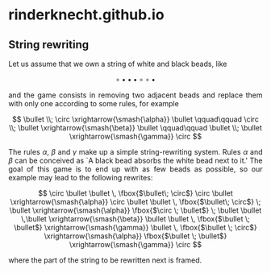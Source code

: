# rinderknecht.github.io

<script type="text/javascript" id="MathJax-script" async
  src="https://cdn.jsdelivr.net/npm/mathjax@3/es5/tex-mml-chtml.js">
</script>

## String rewriting

<div style="text-align: justify; text-justify: inter-word;">
Let us assume that we own a string of white and black beads, like

$$
\circ \bullet \bullet \bullet \circ \circ \bullet
$$

and the game consists in removing two adjacent beads and replace them
with only one according to some rules, for example

$$
\bullet \\; \circ \xrightarrow{\smash{\alpha}} \bullet \qquad\qquad
\circ \\; \bullet \xrightarrow{\smash{\beta}} \bullet \qquad\qquad
\bullet \\; \bullet \xrightarrow{\smash{\gamma}} \circ
$$

The rules $\alpha$, $\beta$ and $\gamma$ make up a simple string-rewriting system. Rules $\alpha$ and $\beta$ can be conceived as `A black bead absorbs the white bead next to it.' The goal of this game is to end up with as few beads as possible, so our example may lead to the following rewrites:

$$
\circ \bullet \bullet \, \fbox{$\bullet\; \circ$} \circ \bullet
\xrightarrow{\smash{\alpha}} \circ \bullet \bullet \,
\fbox{$\bullet\; \circ$} \; \bullet \xrightarrow{\smash{\alpha}}
\fbox{$\circ \; \bullet$} \; \bullet \bullet \,\bullet
\xrightarrow{\smash{\beta}} \bullet \bullet \, \fbox{$\bullet \;
  \bullet$} \xrightarrow{\smash{\gamma}} \bullet \, \fbox{$\bullet
  \; \circ$} \xrightarrow{\smash{\alpha}} \fbox{$\bullet \;
  \bullet$} \xrightarrow{\smash{\gamma}} \circ
$$

where the part of the string to be rewritten next is framed.

</div>
